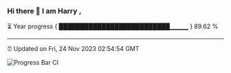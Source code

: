 ### Hi there 👋 I am Harry , 

⏳ Year progress { ██████████████████████████▁▁▁▁ } 89.62 %

---

⏰ Updated on Fri, 24 Nov 2023 02:54:54 GMT

![Progress Bar CI](https://github.com/duykhang68/duykhang68/workflows/Progress%20Bar%20CI/badge.svg)
